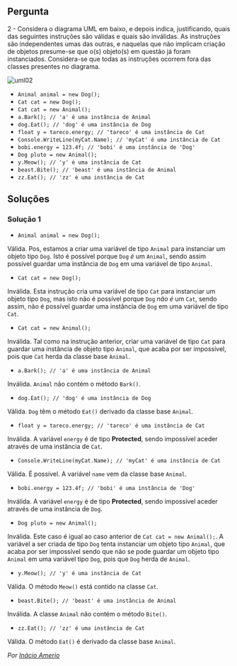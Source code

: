 ## Pergunta

2 - Considera o diagrama UML em baixo, e depois indica, justificando, quais das
seguintes instruções são válidas e quais são inválidas. As instruções são
independentes umas das outras, e naquelas que não implicam criação de objetos
presume-se que o(s) objeto(s) em questão já foram instanciados. Considera-se
que todas as instruções ocorrem fora das classes presentes no diagrama.

![uml02](../../img/uml02.png)

* `Animal animal = new Dog();`
* `Cat cat = new Dog();`
* `Cat cat = new Animal();`
* `a.Bark(); // 'a' é uma instância de Animal`
* `dog.Eat(); // 'dog' é uma instância de Dog`
* `float y = tareco.energy; // 'tareco' é uma instância de Cat`
* `Console.WriteLine(myCat.Name); // 'myCat' é uma instância de Cat`
* `bobi.energy = 123.4f; // 'bobi' é uma instância de 'Dog'`
* `Dog pluto = new Animal();`
* `y.Meow(); // 'y' é uma instância de Cat`
* `beast.Bite(); // 'beast' é uma instância de Animal`
* `zz.Eat(); // 'zz' é uma instância de Cat`

## Soluções

### Solução 1

* `Animal animal = new Dog();`

Válida. Pos, estamos a criar uma variável de tipo `Animal` para instanciar um
objeto tipo `Dog`. Isto é possível porque `Dog` *é* um `Animal`, sendo assim
possível guardar uma instância de `Dog` em uma variável de tipo `Animal`.

* `Cat cat = new Dog();`

Inválida. Esta instrução cria uma variável de tipo `Cat` para instanciar um
objeto tipo `Dog`, mas isto não é possível porque `Dog` *não é* um `Cat`, sendo
assim, não é possível guardar uma instância de `Dog` em uma variável de tipo
`Cat`.

* `Cat cat = new Animal();`

Inválida. Tal como na instrução anterior, criar uma variável de tipo `Cat` para
guardar uma instância de objeto tipo `Animal`, que acaba por ser impossível,
pois que `Cat` herda da classe base `Animal`.

* `a.Bark(); // 'a' é uma instância de Animal`

Inválida. `Animal` não contém o método `Bark()`.

* `dog.Eat(); // 'dog' é uma instância de Dog`

Válida. `Dog` têm o método `Eat()` derivado da classe base `Animal`.

* `float y = tareco.energy; // 'tareco' é uma instância de Cat`

Inválida. A variável `energy` é de tipo **Protected**, sendo impossível aceder
através de uma instância de `Cat`.

* `Console.WriteLine(myCat.Name); // 'myCat' é uma instância de Cat`

Válida. É possível. A variável `name` vem da classe base `Animal`.

* `bobi.energy = 123.4f; // 'bobi' é uma instância de 'Dog'`

Inválida. A variável `energy` é de tipo **Protected**, sendo impossível aceder
através de uma instância de `Dog`.

* `Dog pluto = new Animal();`

Inválida. Este caso é igual ao caso anterior de `Cat cat = new Animal();`. A
variável a ser criada de tipo `Dog` tenta instanciar um objeto tipo `Animal`,
que acaba por ser impossível sendo que não se pode guardar um objeto tipo
`Animal` em uma variável tipo `Dog`, pois que `Dog` herda de `Animal`.

* `y.Meow(); // 'y' é uma instância de Cat`

Válida. O método `Meow()` está contido na classe `Cat`.

* `beast.Bite(); // 'beast' é uma instância de Animal`

Inválida. A classe `Animal` não contém o método `Bite()`.

* `zz.Eat(); // 'zz' é uma instância de Cat`

Válida. O método `Eat()` é derivado da classe base `Animal`.

*Por [Inácio Amerio](https://github.com/FPTheFluffyPawed)*
